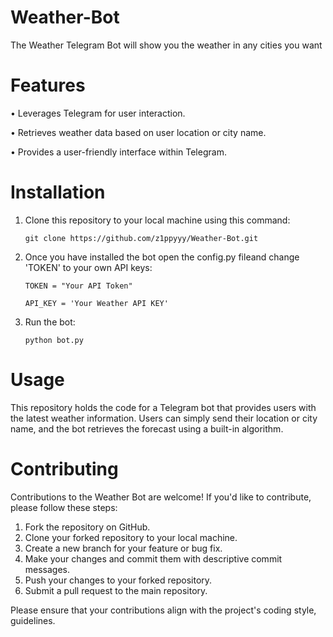 # Weather-Bot
The Weather Telegram Bot will show you the weather in any cities you want

# Features
• Leverages Telegram for user interaction.

• Retrieves weather data based on user location or city name.

• Provides a user-friendly interface within Telegram.

# Installation
1. Clone this repository to your local machine using this command:
   
   ```shell
   git clone https://github.com/z1ppyyy/Weather-Bot.git
   ```

2. Once you have installed the bot open the config.py fileand change 'TOKEN' to your own API keys:
   
   ```shell
   TOKEN = "Your API Token"
   ```
   ```shell
   API_KEY = 'Your Weather API KEY'
   ```

3. Run the bot:

   ```shell
   python bot.py
   ```

# Usage
This repository holds the code for a Telegram bot that provides users with the latest weather information. Users can simply send their location or city name, and the bot retrieves the forecast using a built-in algorithm.

# Contributing
Contributions to the Weather Bot are welcome! If you'd like to contribute, please follow these steps:

1. Fork the repository on GitHub.
2. Clone your forked repository to your local machine.
3. Create a new branch for your feature or bug fix.
4. Make your changes and commit them with descriptive commit messages.
5. Push your changes to your forked repository.
6. Submit a pull request to the main repository.

Please ensure that your contributions align with the project's coding style, guidelines.
